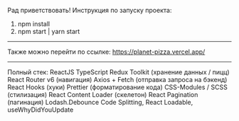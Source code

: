 Рад приветствовать! Инструкция по запуску проекта:

1) npm install
2) npm start | yarn start
-------------------------------

Также можно перейти по ссылке: https://planet-pizza.vercel.app/

-------------------------------
 Полный стек:
ReactJS 
TypeScript
Redux Toolkit (хранение данных / пицц)
React Router v6 (навигация)
Axios + Fetch (отправка запроса на бэкенд)
React Hooks (хуки)
Prettier (форматирование кода)
CSS-Modules / SCSS (стилизация)
React Content Loader (скелетон)
React Pagination (пагинация)
Lodash.Debounce
Code Splitting, React Loadable, useWhyDidYouUpdate
